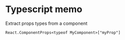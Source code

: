 # Typescript memo

Extract props types from a component
```
React.ComponentProps<typeof MyComponent>["myProp"]
```

